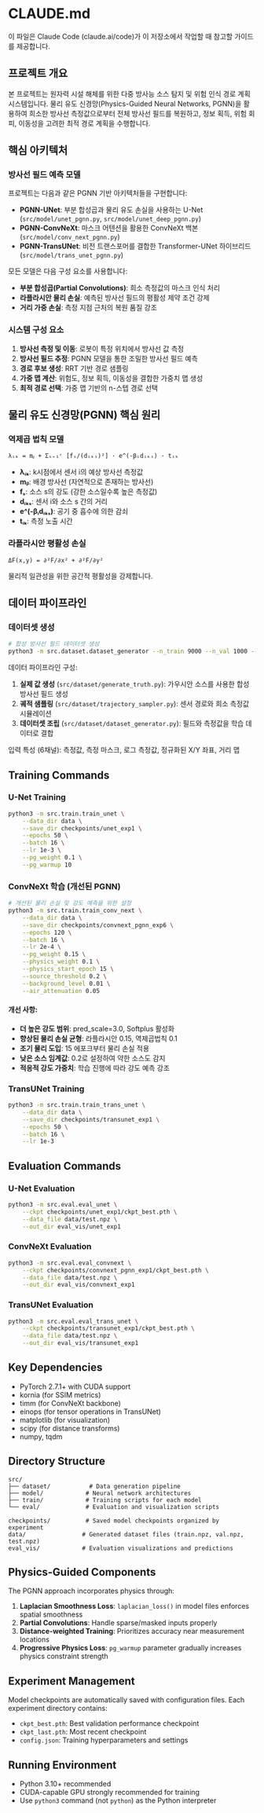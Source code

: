 # CLAUDE.md

이 파일은 Claude Code (claude.ai/code)가 이 저장소에서 작업할 때 참고할 가이드를 제공합니다.

## 프로젝트 개요

본 프로젝트는 원자력 시설 해체를 위한 다중 방사능 소스 탐지 및 위험 인식 경로 계획 시스템입니다. 물리 유도 신경망(Physics-Guided Neural Networks, PGNN)을 활용하여 희소한 방사선 측정값으로부터 전체 방사선 필드를 복원하고, 정보 획득, 위험 회피, 이동성을 고려한 최적 경로 계획을 수행합니다.

## 핵심 아키텍처

### 방사선 필드 예측 모델
프로젝트는 다음과 같은 PGNN 기반 아키텍처들을 구현합니다:

- **PGNN-UNet**: 부분 합성곱과 물리 유도 손실을 사용하는 U-Net (`src/model/unet_pgnn.py`, `src/model/unet_deep_pgnn.py`)
- **PGNN-ConvNeXt**: 마스크 어텐션을 활용한 ConvNeXt 백본 (`src/model/conv_next_pgnn.py`) 
- **PGNN-TransUNet**: 비전 트랜스포머를 결합한 Transformer-UNet 하이브리드 (`src/model/trans_unet_pgnn.py`)

모든 모델은 다음 구성 요소를 사용합니다:
- **부분 합성곱(Partial Convolutions)**: 희소 측정값의 마스크 인식 처리
- **라플라시안 물리 손실**: 예측된 방사선 필드의 평활성 제약 조건 강제
- **거리 가중 손실**: 측정 지점 근처의 복원 품질 강조

### 시스템 구성 요소
1. **방사선 측정 및 이동**: 로봇이 특정 위치에서 방사선 값 측정
2. **방사선 필드 추정**: PGNN 모델을 통한 조밀한 방사선 필드 예측
3. **경로 후보 생성**: RRT 기반 경로 샘플링
4. **가중 맵 계산**: 위험도, 정보 획득, 이동성을 결합한 가중치 맵 생성
5. **최적 경로 선택**: 가중 맵 기반의 n-스텝 경로 선택

## 물리 유도 신경망(PGNN) 핵심 원리

### 역제곱 법칙 모델
```
λᵢₖ = mᵦ + Σₛ₌₁ʳ [fₛ/(dᵢₖₛ)²] · e^(-βᵢdᵢₖₛ) · tᵢₖ
```

- **λᵢₖ**: k시점에서 센서 i의 예상 방사선 측정값
- **mᵦ**: 배경 방사선 (자연적으로 존재하는 방사선)
- **fₛ**: 소스 s의 강도 (강한 소스일수록 높은 측정값)
- **dᵢₖₛ**: 센서 i와 소스 s 간의 거리
- **e^(-βᵢdᵢₖₛ)**: 공기 중 흡수에 의한 감쇠
- **tᵢₖ**: 측정 노출 시간

### 라플라시안 평활성 손실
```
ΔF̂(x,y) = ∂²F̂/∂x² + ∂²F̂/∂y²
```
물리적 일관성을 위한 공간적 평활성을 강제합니다.

## 데이터 파이프라인

### 데이터셋 생성
```bash
# 합성 방사선 필드 데이터셋 생성
python3 -m src.dataset.dataset_generator --n_train 9000 --n_val 1000 --n_test 100
```

데이터 파이프라인 구성:
1. **실제 값 생성** (`src/dataset/generate_truth.py`): 가우시안 소스를 사용한 합성 방사선 필드 생성
2. **궤적 샘플링** (`src/dataset/trajectory_sampler.py`): 센서 경로와 희소 측정값 시뮬레이션
3. **데이터셋 조립** (`src/dataset/dataset_generator.py`): 필드와 측정값을 학습 데이터로 결합

입력 특성 (6채널): 측정값, 측정 마스크, 로그 측정값, 정규화된 X/Y 좌표, 거리 맵

## Training Commands

### U-Net Training
```bash
python3 -m src.train.train_unet \
    --data_dir data \
    --save_dir checkpoints/unet_exp1 \
    --epochs 50 \
    --batch 16 \
    --lr 1e-3 \
    --pg_weight 0.1 \
    --pg_warmup 10
```

### ConvNeXt 학습 (개선된 PGNN)
```bash
# 개선된 물리 손실 및 강도 예측을 위한 설정
python3 -m src.train.train_conv_next \
    --data_dir data \
    --save_dir checkpoints/convnext_pgnn_exp6 \
    --epochs 120 \
    --batch 16 \
    --lr 2e-4 \
    --pg_weight 0.15 \
    --physics_weight 0.1 \
    --physics_start_epoch 15 \
    --source_threshold 0.2 \
    --background_level 0.01 \
    --air_attenuation 0.05
```

#### 개선 사항:
- **더 높은 강도 범위**: pred_scale=3.0, Softplus 활성화
- **향상된 물리 손실 균형**: 라플라시안 0.15, 역제곱법칙 0.1  
- **조기 물리 도입**: 15 에포크부터 물리 손실 적용
- **낮은 소스 임계값**: 0.2로 설정하여 약한 소스도 감지
- **적응적 강도 가중치**: 학습 진행에 따라 강도 예측 강조

### TransUNet Training  
```bash
python3 -m src.train.train_trans_unet \
    --data_dir data \
    --save_dir checkpoints/transunet_exp1 \
    --epochs 50 \
    --batch 16 \
    --lr 1e-3
```

## Evaluation Commands

### U-Net Evaluation
```bash
python3 -m src.eval.eval_unet \
    --ckpt checkpoints/unet_exp1/ckpt_best.pth \
    --data_file data/test.npz \
    --out_dir eval_vis/unet_exp1
```

### ConvNeXt Evaluation
```bash
python3 -m src.eval.eval_convnext \
    --ckpt checkpoints/convnext_pgnn_exp1/ckpt_best.pth \
    --data_file data/test.npz \
    --out_dir eval_vis/convnext_exp1
```

### TransUNet Evaluation
```bash
python3 -m src.eval.eval_trans_unet \
    --ckpt checkpoints/transunet_exp1/ckpt_best.pth \
    --data_file data/test.npz \
    --out_dir eval_vis/transunet_exp1
```

## Key Dependencies

- PyTorch 2.7.1+ with CUDA support
- kornia (for SSIM metrics)
- timm (for ConvNeXt backbone)
- einops (for tensor operations in TransUNet)
- matplotlib (for visualization)
- scipy (for distance transforms)
- numpy, tqdm

## Directory Structure

```
src/
├── dataset/           # Data generation pipeline
├── model/            # Neural network architectures
├── train/            # Training scripts for each model
└── eval/             # Evaluation and visualization scripts

checkpoints/          # Saved model checkpoints organized by experiment
data/                # Generated dataset files (train.npz, val.npz, test.npz)
eval_vis/            # Evaluation visualizations and predictions
```

## Physics-Guided Components

The PGNN approach incorporates physics through:
1. **Laplacian Smoothness Loss**: `laplacian_loss()` in model files enforces spatial smoothness
2. **Partial Convolutions**: Handle sparse/masked inputs properly 
3. **Distance-weighted Training**: Prioritizes accuracy near measurement locations
4. **Progressive Physics Loss**: `pg_warmup` parameter gradually increases physics constraint strength

## Experiment Management

Model checkpoints are automatically saved with configuration files. Each experiment directory contains:
- `ckpt_best.pth`: Best validation performance checkpoint
- `ckpt_last.pth`: Most recent checkpoint  
- `config.json`: Training hyperparameters and settings

## Running Environment

- Python 3.10+ recommended
- CUDA-capable GPU strongly recommended for training
- Use `python3` command (not `python`) as the Python interpreter